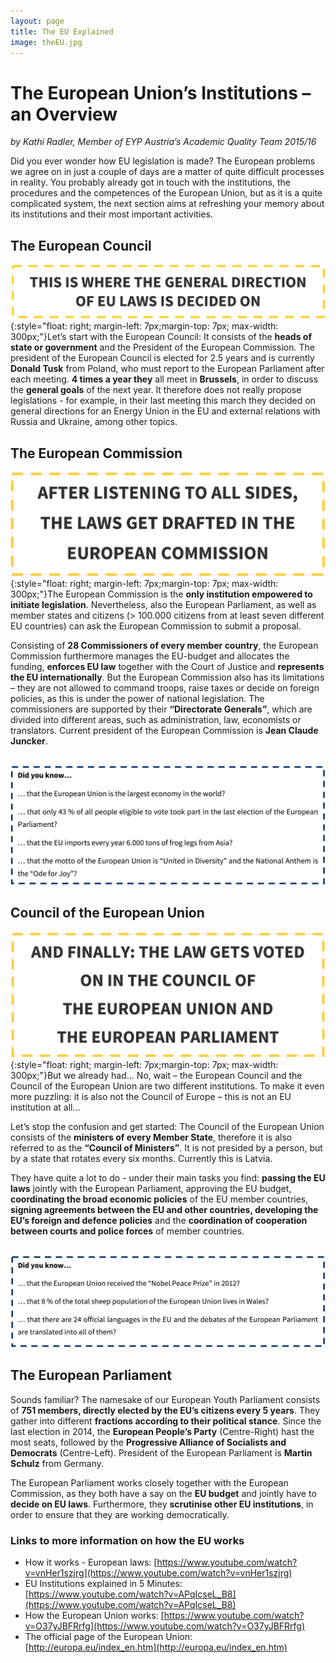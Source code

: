 ```yaml
---
layout: page
title: The EU Explained
image: theEU.jpg
---
```


# The European Union’s Institutions – an Overview
*by Kathi Radler, Member of EYP Austria’s Academic Quality Team 2015/16*

Did you ever wonder how EU legislation is made? The European problems we agree on in just a couple of days are a matter of quite difficult processes in reality. You probably already got in touch with the institutions, the procedures and the competences of the European Union, but as it is a quite complicated system, the next section aims at refreshing your memory about its institutions and their most important activities.


## The European Council
![The European Council](img/council.png){:style="float: right; margin-left: 7px;margin-top: 7px; max-width: 300px;"}Let’s start with the European Council: It consists of the **heads of state or government** and the President of the European Commission. The president of the European Council is elected for 2.5 years and is currently **Donald Tusk** from Poland, who must report to the European Parliament after each meeting. **4 times a year they** all meet in **Brussels**, in order to discuss the **general goals** of the next year. It therefore does not really propose legislations - for example, in their last meeting this march they decided on general directions for an Energy Union in the EU and external relations with Russia and Ukraine, among other topics.

## The European Commission
![The European Commission](img/commission.png){:style="float: right; margin-left: 7px;margin-top: 7px; max-width: 300px;"}The European Commission is the **only institution empowered to initiate legislation**. Nevertheless, also the European Parliament, as well as member states and citizens (> 100.000 citizens from at least seven different EU countries) can ask the European Commission to submit a proposal.

Consisting of **28 Commissioners of every member country**, the European Commission furthermore manages the EU-budget and allocates the funding, **enforces EU law** together with the Court of Justice and **represents the EU internationally**. But the European Commission also has its limitations – they are not allowed to command troops, raise taxes or decide on foreign policies, as this is under the power of national legislation.
The commissioners are supported by their **“Directorate Generals”**, which are divided into different areas, such as administration, law, economists or translators. Current president of the European Commission is **Jean Claude Juncker**.

<br>
<img src="img/didyouknow1.png" class="overview-img" />
<br>

## Council of the European Union
![Council of the European Union](img/parliament.png){:style="float: right; margin-left: 7px;margin-top: 7px; max-width: 300px;"}But we already had… No, wait – the European Council and the Council of the European Union are two different institutions. To make it even more puzzling: it is also not the Council of Europe – this is not an EU institution at all…

Let’s stop the confusion and get started: The Council of the European Union consists of the **ministers of every Member State**, therefore it is also referred to as the **“Council of Ministers”**. It is not presided by a person, but by a state that rotates every six months. Currently this is Latvia.

They have quite a lot to do - under their main tasks you find: **passing the EU laws** jointly with the European Parliament, approving the EU budget, **coordinating the broad economic policies** of the EU member countries, **signing agreements between the EU and other countries, developing the EU’s foreign and defence policies** and the **coordination of cooperation between courts and police forces** of member countries.

<br>
<img src="img/didyouknow2.png" class="overview-img" />
<br>

## The European Parliament
Sounds familiar? The namesake of our European Youth Parliament consists of **751 members, directly elected by the EU’s citizens every 5 years**. They gather into different **fractions according to their political stance**. Since the last election in 2014, the **European People’s Party** (Centre-Right) hast the most seats, followed by the **Progressive Alliance of Socialists and Democrats** (Centre-Left). President of the European Parliament is **Martin Schulz** from Germany.

The European Parliament works closely together with the European Commission, as they both have a say on the **EU budget** and jointly have to **decide on EU laws**. Furthermore, they **scrutinise other EU institutions**, in order to ensure that they are working democratically.

### Links to more information on how the EU works

* How it works - European laws: [https://www.youtube.com/watch?v=vnHer1szjrg](https://www.youtube.com/watch?v=vnHer1szjrg)
* EU Institutions explained in 5 Minutes: [https://www.youtube.com/watch?v=APqIcseL_B8](https://www.youtube.com/watch?v=APqIcseL_B8)
* How the European Union works: [https://www.youtube.com/watch?v=O37yJBFRrfg](https://www.youtube.com/watch?v=O37yJBFRrfg)
* The official page of the European Union: [http://europa.eu/index_en.htm](http://europa.eu/index_en.htm)
